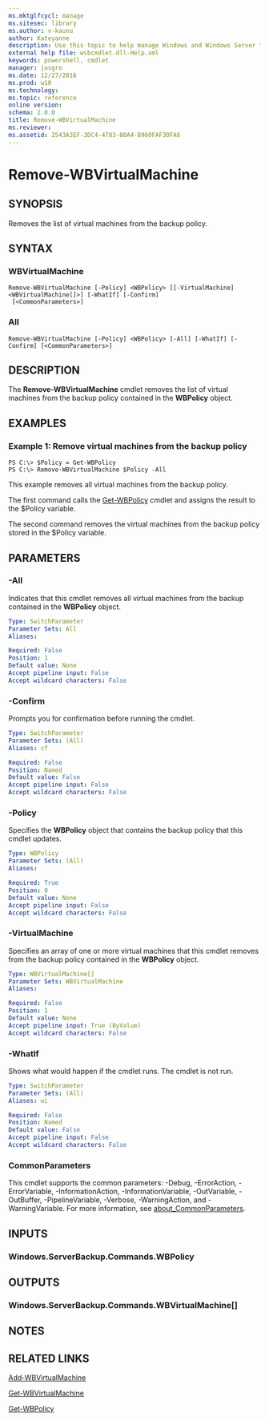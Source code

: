 ```yaml
---
ms.mktglfcycl: manage
ms.sitesec: library
ms.author: v-kaunu
author: Kateyanne
description: Use this topic to help manage Windows and Windows Server technologies with Windows PowerShell.
external help file: wsbcmdlet.dll-Help.xml
keywords: powershell, cmdlet
manager: jasgro
ms.date: 12/27/2016
ms.prod: w10
ms.technology: 
ms.topic: reference
online version: 
schema: 2.0.0
title: Remove-WBVirtualMachine
ms.reviewer:
ms.assetid: 2543A3EF-3DC4-4783-80A4-B960FAF3DFA6
---
```


# Remove-WBVirtualMachine

## SYNOPSIS
Removes the list of virtual machines from the backup policy.

## SYNTAX

### WBVirtualMachine
```
Remove-WBVirtualMachine [-Policy] <WBPolicy> [[-VirtualMachine] <WBVirtualMachine[]>] [-WhatIf] [-Confirm]
 [<CommonParameters>]
```

### All
```
Remove-WBVirtualMachine [-Policy] <WBPolicy> [-All] [-WhatIf] [-Confirm] [<CommonParameters>]
```

## DESCRIPTION
The **Remove-WBVirtualMachine** cmdlet removes the list of virtual machines from the backup policy contained in the **WBPolicy** object.

## EXAMPLES

### Example 1: Remove virtual machines from the backup policy
```
PS C:\> $Policy = Get-WBPolicy
PS C:\> Remove-WBVirtualMachine $Policy -All
```

This example removes all virtual machines from the backup policy.

The first command calls the [Get-WBPolicy](./Get-WBPolicy.md) cmdlet and assigns the result to the $Policy variable.

The second command removes the virtual machines from the backup policy stored in the $Policy variable.

## PARAMETERS

### -All
Indicates that this cmdlet removes all virtual machines from the backup contained in the **WBPolicy** object.

```yaml
Type: SwitchParameter
Parameter Sets: All
Aliases: 

Required: False
Position: 1
Default value: None
Accept pipeline input: False
Accept wildcard characters: False
```

### -Confirm
Prompts you for confirmation before running the cmdlet.

```yaml
Type: SwitchParameter
Parameter Sets: (All)
Aliases: cf

Required: False
Position: Named
Default value: False
Accept pipeline input: False
Accept wildcard characters: False
```

### -Policy
Specifies the **WBPolicy** object that contains the backup policy that this cmdlet updates.

```yaml
Type: WBPolicy
Parameter Sets: (All)
Aliases: 

Required: True
Position: 0
Default value: None
Accept pipeline input: False
Accept wildcard characters: False
```

### -VirtualMachine
Specifies an array of one or more virtual machines that this cmdlet removes from the backup policy contained in the **WBPolicy** object.

```yaml
Type: WBVirtualMachine[]
Parameter Sets: WBVirtualMachine
Aliases: 

Required: False
Position: 1
Default value: None
Accept pipeline input: True (ByValue)
Accept wildcard characters: False
```

### -WhatIf
Shows what would happen if the cmdlet runs.
The cmdlet is not run.

```yaml
Type: SwitchParameter
Parameter Sets: (All)
Aliases: wi

Required: False
Position: Named
Default value: False
Accept pipeline input: False
Accept wildcard characters: False
```

### CommonParameters
This cmdlet supports the common parameters: -Debug, -ErrorAction, -ErrorVariable, -InformationAction, -InformationVariable, -OutVariable, -OutBuffer, -PipelineVariable, -Verbose, -WarningAction, and -WarningVariable. For more information, see [about_CommonParameters](http://go.microsoft.com/fwlink/?LinkID=113216).

## INPUTS

### Windows.ServerBackup.Commands.WBPolicy

## OUTPUTS

### Windows.ServerBackup.Commands.WBVirtualMachine[]

## NOTES

## RELATED LINKS

[Add-WBVirtualMachine](./Add-WBVirtualMachine.md)

[Get-WBVirtualMachine](./Get-WBVirtualMachine.md)

[Get-WBPolicy](./Get-WBPolicy.md)

